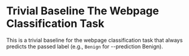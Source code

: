 # Trivial Baseline The Webpage Classification Task

This is a trivial baseline for the webpage classification task that always predicts the passed label (e.g., `Benign` for --prediction Benign).

